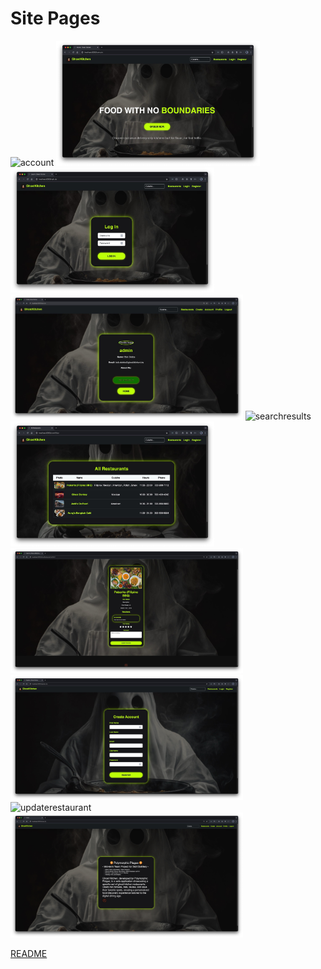 # Site Pages

<img src="account.jpg" alt="account" height="200px">
<img src="home.jpg" alt="home" height="200px">
<img src="login.jpg" alt="login" height="200px">
<img src="profile.jpg" alt="profile" height="200px">
<img src="searchresults.jpg" alt="searchresults" height="200px">
<img src="showall.jpg" alt="showall" height="200px">
<img src="show.jpg" alt="show" height="200px">
<img src="register.jpg" alt="register" height="200px">
<img src="updaterestaurant.jpg" alt="updaterestaurant" height="200px">
<img src="index.jpg" alt="index" height="200px">

[README](../README.md)
